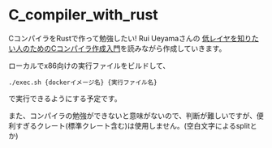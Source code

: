 # C_compiler_with_rust

CコンパイラをRustで作って勉強したい!
Rui Ueyamaさんの
[低レイヤを知りたい人のためのCコンパイラ作成入門](https://www.sigbus.info/compilerbook)を読みながら作成していきます。


ローカルでx86向けの実行ファイルをビルドして、
```
./exec.sh {dockerイメージ名} {実行ファイル名}
```
で実行できるようにする予定です。

また、コンパイラの勉強ができないと意味がないので、判断が難しいですが、便利すぎるクレート(標準クレート含む)は使用しません。(空白文字によるsplitとか)
